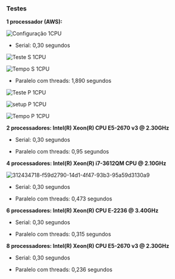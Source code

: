 ### Testes

**1 processador (AWS):**

![Configuração 1CPU](https://github.com/Gustavo-Aragao-Guedes/CP05G/assets/64610385/1ac61e5f-eba8-493f-938c-798cfa8fce66)


* Serial: 0,30 segundos

![Teste S 1CPU](https://github.com/Gustavo-Aragao-Guedes/CP05G/assets/64610385/be624c4c-797b-4c42-b502-80df3d618006)

![Tempo S  1CPU](https://github.com/Gustavo-Aragao-Guedes/CP05G/assets/64610385/d4e62f78-9391-4685-8a29-67a540f606f8)

* Paralelo com threads: 1,890 segundos

![Teste P 1CPU](https://github.com/Gustavo-Aragao-Guedes/CP05G/assets/64610385/5b876968-7b52-4f3d-966a-36a7889eb0fa)

![setup P 1CPU](https://github.com/Gustavo-Aragao-Guedes/CP05G/assets/64610385/2e9e93cf-b449-491c-8d79-4fa8b5d0430d)

![Tempo P 1CPU](https://github.com/Gustavo-Aragao-Guedes/CP05G/assets/64610385/ec937aac-a6a6-4d05-8af2-48edbb21d84e)

**2 processadores:  Intel(R) Xeon(R) CPU E5-2670 v3 @ 2.30GHz**

* Serial: 0,30 segundos

* Paralelo com threads: 0,95 segundos

**4 processadores:  Intel(R) Xeon(R) i7-3612QM CPU @ 2.10GHz**

![312434718-f59d2790-14d1-4f47-93b3-95a59d3130a9](https://github.com/Gustavo-Aragao-Guedes/CP05G/assets/64610385/91ab9e16-1096-41b4-a9fd-c00fff71262f)

* Serial: 0,30 segundos

* Paralelo com threads: 0,473 segundos


**6 processadores: Intel(R) Xeon(R) CPU E-2236 @ 3.40GHz**

* Serial: 0,30 segundos

* Paralelo com threads: 0,315 segundos

**8 processadores: Intel(R) Xeon(R) CPU E5-2670 v3 @ 2.30GHz**

* Serial: 0,30 segundos
  
* Paralelo com threads: 0,236 segundos





